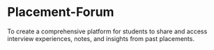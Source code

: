 # Placement-Forum
To create a comprehensive platform for students to share and access interview experiences, notes, and insights from past placements.

